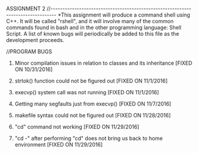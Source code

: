 ASSIGNMENT 2 
//--------------------------------------------------------------------------------
*This assignment will produce a command shell using C++. It will be called "rshell",
and it will involve many of the common commands found in bash and in the other
programming language: Shell Script. A list of known bugs will periodically be
added to this file as the development proceeds. 

//PROGRAM BUGS
1) Minor compilation issues in relation to classes and its inheritance
[FIXED ON 10/31/2016]

2) strtok() function could not be figured out
[FIXED ON 11/1/2016]

3) execvp() system call was not running
[FIXED ON 11/1/2016]

4) Getting many segfaults just from execvp()
[FIXED ON 11/7/2016]

5) makefile syntax could not be figured out
[FIXED ON 11/28/2016]

6) "cd" command not working
[FIXED ON 11/29/2016]

7) "cd -" after performing "cd" does not bring us back to home environment
[FIXED ON 11/29/2016]

